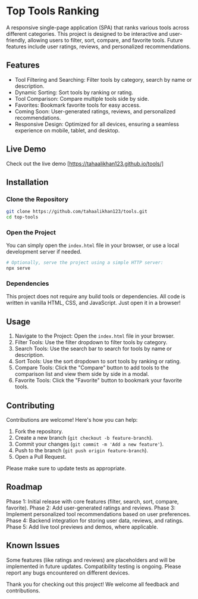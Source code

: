 # Top Tools Ranking

A responsive single-page application (SPA) that ranks various tools across different categories. This project is designed to be interactive and user-friendly, allowing users to filter, sort, compare, and favorite tools. Future features include user ratings, reviews, and personalized recommendations.

## Features

- Tool Filtering and Searching: Filter tools by category, search by name or description.
- Dynamic Sorting: Sort tools by ranking or rating.
- Tool Comparison: Compare multiple tools side by side.
- Favorites: Bookmark favorite tools for easy access.
- Coming Soon: User-generated ratings, reviews, and personalized recommendations.
- Responsive Design: Optimized for all devices, ensuring a seamless experience on mobile, tablet, and desktop.

## Live Demo

Check out the live demo [https://tahaalikhan123.github.io/tools/]

## Installation

### Clone the Repository
```bash
git clone https://github.com/tahaalikhan123/tools.git
cd top-tools
```

### Open the Project
You can simply open the `index.html` file in your browser, or use a local development server if needed.

```bash
# Optionally, serve the project using a simple HTTP server:
npx serve
```

### Dependencies
This project does not require any build tools or dependencies. All code is written in vanilla HTML, CSS, and JavaScript. Just open it in a browser!

## Usage
1. Navigate to the Project: Open the `index.html` file in your browser.
2. Filter Tools: Use the filter dropdown to filter tools by category.
3. Search Tools: Use the search bar to search for tools by name or description.
4. Sort Tools: Use the sort dropdown to sort tools by ranking or rating.
5. Compare Tools: Click the "Compare" button to add tools to the comparison list and view them side by side in a modal.
6. Favorite Tools: Click the "Favorite" button to bookmark your favorite tools.

## Contributing
Contributions are welcome! Here's how you can help:
1. Fork the repository.
2. Create a new branch (`git checkout -b feature-branch`).
3. Commit your changes (`git commit -m 'Add a new feature'`).
4. Push to the branch (`git push origin feature-branch`).
5. Open a Pull Request.

Please make sure to update tests as appropriate.

## Roadmap
Phase 1: Initial release with core features (filter, search, sort, compare, favorite).
Phase 2: Add user-generated ratings and reviews.
Phase 3: Implement personalized tool recommendations based on user preferences.
Phase 4: Backend integration for storing user data, reviews, and ratings.
Phase 5: Add live tool previews and demos, where applicable.

## Known Issues
Some features (like ratings and reviews) are placeholders and will be implemented in future updates.
Compatibility testing is ongoing. Please report any bugs encountered on different devices.

Thank you for checking out this project! We welcome all feedback and contributions.